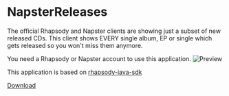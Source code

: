 # NapsterReleases
The official Rhapsody and Napster clients are showing just a subset of new released CDs.
This client shows EVERY single album, EP or single which gets released so you won't miss them anymore.

You need a Rhapsody or Napster account to use this application.
![Preview](http://i.imgur.com/XjWezA2.png)

This application is based on [rhapsody-java-sdk](https://github.com/kaiwinter/rhapsody-java-sdk)

[Download](https://github.com/kaiwinter/NapsterReleases/releases/download/v1.0/napster-releases-1.0.0.jar)
